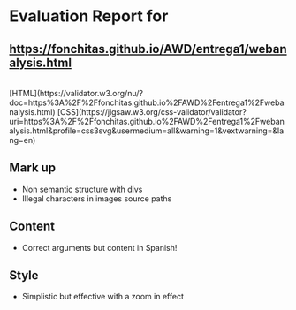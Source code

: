 # Evaluation Report for<br/>
## https://fonchitas.github.io/AWD/entrega1/webanalysis.html
<br/>
[HTML](https://validator.w3.org/nu/?doc=https%3A%2F%2Ffonchitas.github.io%2FAWD%2Fentrega1%2Fwebanalysis.html)
[CSS](https://jigsaw.w3.org/css-validator/validator?uri=https%3A%2F%2Ffonchitas.github.io%2FAWD%2Fentrega1%2Fwebanalysis.html&profile=css3svg&usermedium=all&warning=1&vextwarning=&lang=en)

## Mark up
- Non semantic structure with divs
- Illegal characters in images source paths
  
## Content
- Correct arguments but content in Spanish!

## Style
- Simplistic but effective with a zoom in effect
